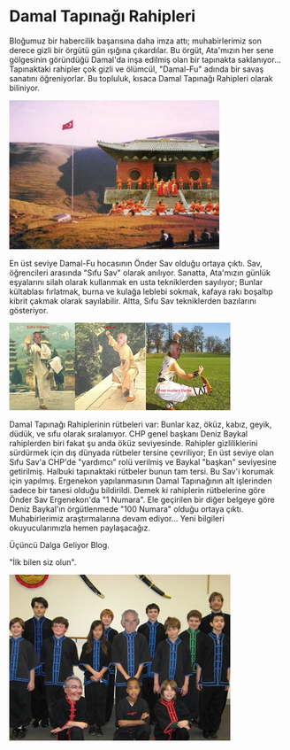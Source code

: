 # Damal Tapınağı  Rahipleri


Bloğumuz bir habercilik başarısına daha imza attı; muhabirlerimiz son
derece gizli bir örgütü gün ışığına çıkardılar. Bu örgüt, Ata'mızın
her sene gölgesinin göründüğü Damal'da inşa edilmiş olan bir tapınakta
saklanıyor... Tapınaktaki rahipler çok gizli ve ölümcül, "Damal-Fu"
adında bir savaş sanatını öğreniyorlar. Bu topluluk, kısaca Damal
Tapınağı Rahipleri olarak biliniyor.

![](damalshaolin2.jpg)

En üst seviye Damal-Fu hocasının Önder Sav olduğu ortaya çıktı. Sav,
öğrencileri arasında "Sıfu Sav" olarak anılıyor. Sanatta, Ata'mızın
günlük eşyalarını silah olarak kullanmak en usta tekniklerden
sayılıyor; Bunlar kültablası fırlatmak, burna ve kulağa leblebi
sokmak, kafaya rakı boşaltıp kibrit çakmak olarak sayılabilir. Altta,
Sıfu Sav tekniklerden bazılarını gösteriyor.

![](sav-all.jpg)

Damal Tapınağı Rahiplerinin rütbeleri var: Bunlar kaz, öküz, kabız,
geyik, düdük, ve sıfu olarak sıralanıyor. CHP genel başkanı Deniz
Baykal rahiplerden biri fakat şu anda öküz seviyesinde. Rahipler
gizliliklerini sürdürmek için dış dünyada rütbeler tersine çevriliyor;
En üst seviye olan Sıfu Sav'a CHP'de "yardımcı" rolü verilmiş ve
Baykal "başkan" seviyesine getirilmiş. Halbuki tapınaktaki rütbeler
bunun tam tersi. Bu Sav'i korumak için yapılmış.  Ergenekon
yapılanmasının Damal Tapınağının alt işlerinden sadece bir tanesi
olduğu bildirildi. Demek ki rahiplerin rütbelerine göre Önder Sav
Ergenekon'da "1 Numara". Ele geçirilen bir diğer belgeye göre Deniz
Baykal'ın örgütlenmede "100 Numara" olduğu ortaya çıktı.
Muhabirlerimiz araştırmalarına devam ediyor... Yeni bilgileri
okuyucularımızla hemen paylaşacağız.

Üçüncü Dalga Geliyor Blog.

"İlk bilen siz olun".

![](sav-NsaKidsKungFu02.jpg)
